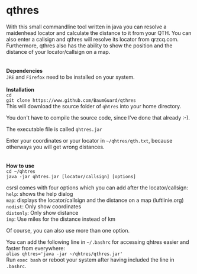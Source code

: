 # qthres<br />

With this small commandline tool written in java you can resolve a maidenhead locator and calculate the distance to it from your QTH. You can also enter a callsign and qthres will resolve its locator from qrzcq.com. Furthermore, qthres also has the ability to show the position and the distance of your locator/callsign on a map.<br />
<br />
<br />
**Dependencies**<br />
`JRE` and `Firefox` need to be installed on your system.
<br />
<br />
**Installation**<br />
`cd`<br />
`git clone https://www.github.com/BaumGuard/qthres`<br />
This will download the source folder of `qhtres` into your home directory.<br />

You don't have to compile the source code, since I've done that already :-).<br />

The executable file is called `qhtres.jar`<br />

Enter your coordinates or your locator in `~/qhtres/qth.txt`, because otherways you will get wrong distances.<br />
<br />
<br />
**How to use**<br />
`cd ~/qhtres`<br />
`java -jar qhtres.jar [locator/callsign] [options]`<br />

csrsl comes with four options which you can add after the locator/callsign:<br />
`help`: shows the help dialog<br />
`map`: displays the locator/callsign and the distance on a map (luftlinie.org)<br />
`nodist`: Only show coordinates<br />
`distonly`: Only show distance<br />
`imp`: Use miles for the distance instead of km<br />

Of course, you can also use more than one option.<br />

You can add the following line in `~/.bashrc` for accessing qhtres easier and faster from everywhere:<br />
`alias qhtres='java -jar ~/qhtres/qthres.jar'`<br />
Run `exec bash` or reboot your system after having included the line in `.bashrc`.<br />
